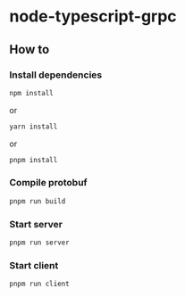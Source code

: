 # node-typescript-grpc

## How to

### Install dependencies

```bash
npm install
```

or

```bash
yarn install
```

or

```bash
pnpm install
```

### Compile protobuf

```bash
pnpm run build
```

### Start server

```bash
pnpm run server
```

### Start client

```bash
pnpm run client
```
